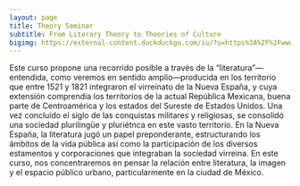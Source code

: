 ```yaml
---
layout: page
title: Theory Seminar
subtitle: From Literary Theory to Theories of Culture
bigimg: https://external-content.duckduckgo.com/iu/?u=https%3A%2F%2Fwww.artfund.org%2Fassets%2Fwhat-to-see%2Fexhibitions%2F2014%2F07%2Fmalevich%2Fkm100.jpg&f=1&nofb=1
---
```


Este curso propone una recorrido posible a través
de la “literatura”—entendida, como veremos en
sentido amplio—producida en los territorio que
entre 1521 y 1821 integraron el virreinato de la
Nueva España, y cuya extensión comprendía los
territorios de la actual República Mexicana, buena
parte de Centroamérica y los estados del Sureste
de Estados Unidos. Una vez concluido el siglo de las conquistas militares y religiosas, se consolidó una sociedad plurilingüe y pluriétnca en este vasto territorio. En la Nueva España, la literatura jugó un papel preponderante, estructurando los ámbitos de la vida pública así como la participación de los diversos estamentos y corporaciones que integraban la sociedad virreina.
En este curso, nos concentraremos en pensar la relación entre literatura, la imagen y el espacio público urbano, particularmente en la ciudad de México.
